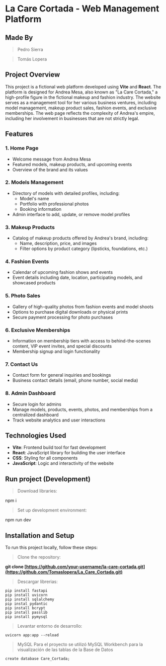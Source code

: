 # La Care Cortada - Web Management Platform

## Made By
> Pedro Sierra

> Tomás Lopera

## Project Overview
This project is a fictional web platform developed using **Vite** and **React**. The platform is designed for Andrea Mesa, also known as "La Care Cortada," a high-profile figure in the fictional makeup and fashion industry. The website serves as a management tool for her various business ventures, including model management, makeup product sales, fashion events, and exclusive memberships. The web page reflects the complexity of Andrea's empire, including her involvement in businesses that are not strictly legal.

## Features
### 1. Home Page
- Welcome message from Andrea Mesa
- Featured models, makeup products, and upcoming events
- Overview of the brand and its values

### 2. Models Management
- Directory of models with detailed profiles, including:
  - Model's name
  - Portfolio with professional photos
  - Booking information
- Admin interface to add, update, or remove model profiles

### 3. Makeup Products
- Catalog of makeup products offered by Andrea's brand, including:
  - Name, description, price, and images
  - Filter options by product category (lipsticks, foundations, etc.)

### 4. Fashion Events
- Calendar of upcoming fashion shows and events
- Event details including date, location, participating models, and showcased products

### 5. Photo Sales
- Gallery of high-quality photos from fashion events and model shoots
- Options to purchase digital downloads or physical prints
- Secure payment processing for photo purchases

### 6. Exclusive Memberships
- Information on membership tiers with access to behind-the-scenes content, VIP event invites, and special discounts
- Membership signup and login functionality

### 7. Contact Us
- Contact form for general inquiries and bookings
- Business contact details (email, phone number, social media)

### 8. Admin Dashboard
- Secure login for admins
- Manage models, products, events, photos, and memberships from a centralized dashboard
- Track website analytics and user interactions

## Technologies Used
- **Vite**: Frontend build tool for fast development
- **React**: JavaScript library for building the user interface
- **CSS**: Styling for all components
- **JavaScript**: Logic and interactivity of the website

## Run project (Development)
> Download libraries:

 npm i

> Set up development environment:

 npm run dev

## Installation and Setup
To run this project locally, follow these steps:

> Clone the repository:

  **git clone [https://github.com/your-username/la-care-cortada.git](https://github.com/Tomaslopera/La_Care_Cortada.git)**
  

> Descargar librerias:

    pip install fastapi
    pip install uvicorn
    pip install sqlalchemy
    pip instal pydantic
    pip install bcrypt
    pip install passlib
    pip install pymysql

> Levantar entorno de desarrollo:

    uvicorn app:app --reload

> MySQL
  Para el proyecto se utilizó MySQL Workbench para la visualización de las tablas de la Base de Datos

    create database Care_Cortada;
